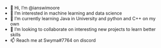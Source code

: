 - 👋 Hi, I’m @ianswimoore
- 👀 I’m interested in machine learning and data science
- 🌱 I’m currently learning Java in University and python and C++ on my own
- 💞️ I’m looking to collaborate on interesting new projects to learn better skills
- 📫 Reach me at Swyma#7764 on discord

<!---
SymboliCroissant/SymboliCroissant is a ✨ special ✨ repository because its `README.md` (this file) appears on your GitHub profile.
You can click the Preview link to take a look at your changes.
--->
